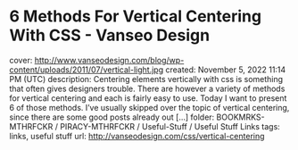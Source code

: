 # 6 Methods For Vertical Centering With CSS - Vanseo Design

cover: http://www.vanseodesign.com/blog/wp-content/uploads/2011/07/vertical-light.jpg
created: November 5, 2022 11:14 PM (UTC)
description: Centering elements vertically with css is something that often gives designers trouble. There are however a variety of methods for vertical centering and each is fairly easy to use. Today I want to present 6 of those methods. I’ve usually skipped over the topic of vertical centering, since there are some good posts already out […]
folder: BOOKMRKS-MTHRFCKR / PIRACY-MTHRFCKR / Useful-Stuff / Useful Stuff Links
tags: links, useful stuff
url: http://vanseodesign.com/css/vertical-centering